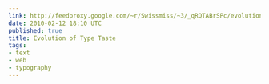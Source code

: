 ```yaml
---
link: http://feedproxy.google.com/~r/Swissmiss/~3/_qRQTABrSPc/evolution-of-type-taste.html
date: 2010-02-12 18:10 UTC
published: true
title: Evolution of Type Taste
tags:
- text
- web
- typography
---
```



